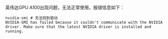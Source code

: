 英伟达GPU A100出现问题，无法正常使用，报错信息如下：
```shell
nvidia-smi # 无法找到驱动
NVIDIA-SMI has failed because it couldn't communicate with the NVIDIA driver. Make sure that the latest NVIDIA driver is installed and running.
```

